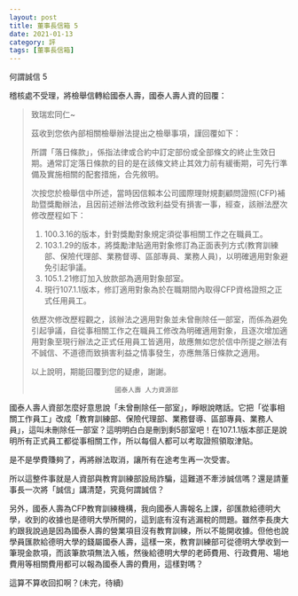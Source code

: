 ```yaml
---
layout: post
title: 董事長信箱 5
date: 2021-01-13
category: 評
tags: [董事長信箱]
---
```


何謂誠信 5

稽核處不受理，將檢舉信轉給國泰人壽，國泰人壽人資的回覆：


> 致瑞宏同仁~
> 
> 茲收到您依內部相關檢舉辦法提出之檢舉事項，謹回覆如下：
> 
> 所謂「落日條款」，係指法律或合約中訂定部份或全部條文的終止生效日期。通常訂定落日條款的目的是在該條文終止其效力前有緩衝期，可先行準備及實施相關的配套措施，合先敘明。
> 
> 次按您於檢舉信中所述，當時因信賴本公司國際理財規劃顧問證照(CFP)補助暨獎勵辦法，且因前述辦法修改致利益受有損害一事，經查，該辦法歷次修改歷程如下：
> 1. 100.3.16的版本，針對獎勵對象規定須從事相關工作之在職員工。
> 2. 103.1.29的版本，將獎勵津貼適用對象修訂為正面表列方式(教育訓練部、保險代理部、業務督導、區部專員、業務人員)，以明確適用對象避免引起爭議。
> 3. 105.1.21修訂加入放款部為適用對象部室。
> 4. 現行107.1.1版本，修訂適用對象為於在職期間內取得CFP資格證照之正式任用員工。
> 
> 依歷次修改歷程觀之，該辦法之適用對象並未曾刪除任一部室，而係為避免引起爭議，自從事相關工作之在職員工修改為明確適用對象，且逐次增加適用對象至現行辦法之正式任用員工皆適用，故應無如您於信中所提之辦法有不誠信、不道德而致損害利益之情事發生，亦應無落日條款之適用。
> 
> 以上說明，期能回覆到您的疑慮，謝謝。
>                          
>                          國泰人壽 人力資源部
> 

國泰人壽人資部怎麼好意思說「未曾刪除任一部室」，睜眼說瞎話。它把「從事相關工作員工」改成「教育訓練部、保險代理部、業務督導、區部專員、業務人員」，這叫未刪除任一部室？這明明白白是刪到剩5部室吧！在107.1.1版本部正是說明所有正式員工都從事相關工作，所以每個人都可以考取證照領取津貼。

是不是學費賺夠了，再將辦法取消，讓所有在途考生再一次受害。

所以這整件事就是人資部與教育訓練部設局詐騙，這難道不牽涉誠信嗎？還是請董事長一次將「誠信」講清楚，究竟何謂誠信？

另外，國泰人壽為CFP教育訓練機構，我向國泰人壽報名上課，卻匯款給德明大學，收到的收據也是德明大學所開的，這到底有沒有逃漏稅的問題。雖然李長庚大約跟我說過是因為國泰人壽的營業項目沒有教育訓練，所以不能開收據。但他也說學員匯款給德明大學的錢屬國泰人壽，這樣一來，教育訓練部可從德明大學收到一筆現金款項，而該筆款項無法入帳，然後給德明大學的老師費用、行政費用、場地費用等相關費用都可以報為國泰人壽的費用，這樣對嗎？

這算不算收回扣啊？(未完，待續)
